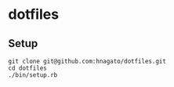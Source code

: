 # dotfiles

## Setup

```shell
git clone git@github.com:hnagato/dotfiles.git
cd dotfiles
./bin/setup.rb
```
